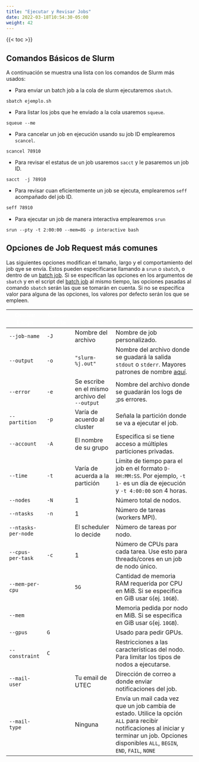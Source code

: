 ```yaml
---
title: "Ejecutar y Revisar Jobs"
date: 2022-03-18T10:54:30-05:00
weight: 42
---
```


{{< toc >}}

## Comandos Básicos de Slurm

A continuación se muestra una lista con los comandos de Slurm más usados:

- Para enviar un batch job a la cola de slurm ejecutaremos `sbatch`.

```shell
sbatch ejemplo.sh
```

- Para listar los jobs que he enviado a la cola usaremos `squeue`.

```shell
squeue --me
```

- Para cancelar un job en ejecución usando su job ID emplearemos `scancel`.

```shell
scancel 78910
```

- Para revisar el estatus de un job usaremos `sacct` y le pasaremos un job ID.

```shell
sacct  -j 78910
```

- Para revisar cuan eficientemente un job se ejecuta, emplearemos `seff` acompañado del job ID.
  
```bash
seff 78910
```

- Para ejecutar un job de manera interactiva emplearemos `srun`

```shell
srun --pty -t 2:00:00 --mem=8G -p interactive bash
```

## Opciones de Job Request más comunes

Las siguientes opciones modifican el tamaño, largo y el comportamiento del job qye se envía. Estos pueden especificarse llamando a `srun` o `sbatch`, o dentro de un [batch job](/guia_de_usuario/ejecutando_trabajos/slurm/#batch-jobs). Si se especifican las opciones en los argumentos de `sbatch` y en el script del [batch job](/guia_de_usuario/ejecutando_trabajos/slurm/#batch-jobs) al mismo tiempo, las opciones pasadas al comando `sbatch` serán las que se tomarán en cuenta. Si no se especifica valor para alguna de las opciones, los valores por defecto serán los que se empleen. 

<style>
.myTable {
    border-radius: 5px;
}
.myTable th {
    background-color:var(--body-font-color); 
    color: white; 
}

</style>

<div class="myTable">

| Opción Larga | Opción Corta | Valor por Defecto | Descripción |
| --- | --- | --- | --- |
| `--job-name` | `-J` | Nombre del archivo  | Nombre de job personalizado. |
| `--output` | `-o` | `"slurm-%j.out"` | Nombre del archivo donde se guadará la salida `stdout` o `stderr`. Mayores patrones de nombre [aquí](https://slurm.schedmd.com/sbatch.html#SECTION_%3CB%3Efilename-pattern%3C/B%3E). |
| `--error` | `-e` | Se escribe en el mismo archivo del `--output` | Nombre del archivo donde se guadarán los logs de ;ps errores. |
| `--partition` | `-p` | Varía de acuerdo al cluster  | Señala la partición donde se va a ejecutar el job. |
| `--account` | `-A` | El nombre de su grupo  | Especifica si se tiene acceso a múltiples particiones privadas. |
| `--time` | `-t` | Varía de acuerda a la partición  | Límite de tiempo para el job en el formato `D-HH:MM:SS`. Por ejemplo,  `-t 1-` es un día de ejecución y `-t 4:00:00` son 4 horas. |
| `--nodes` | `-N` | 1 | Número total de nodos. |
| `--ntasks` | `-n` | 1 | Número de tareas (workers MPI). |
| `--ntasks-per-node` | | El scheduler lo decide | Número de tareas por nodo. |
| `--cpus-per-task` | `-c` | 1 | Número de CPUs para cada tarea. Use esto para threads/cores en un job de nodo único. |
| `--mem-per-cpu` | | `5G` | Cantidad de memoria RAM requerida por CPU en MiB. Si se especifica en GiB usar `G`(ej. `10GB`). |
| `--mem` | | | Memoria pedida por nodo en MiB. Si se especifica en GiB usar `G`(ej. `10GB`). |
| `--gpus` | `G` | | Usado para pedir GPUs. |
| `--constraint` | `C` | | Restricciones a las características del nodo. Para limitar los tipos de nodos a ejecutarse. |
| `--mail-user` | | Tu email de UTEC | Dirección de correo a donde enviar notificaciones del job. |
| `--mail-type` | | Ninguna | Envía un mail cada vez que un job cambia de estado. Utilice la opción `ALL` para recibir notificaciones al iniciar y terminar un job. Opciones disponibles `ALL`, `BEGIN`, `END`, `FAIL`, `NONE` |
</div>